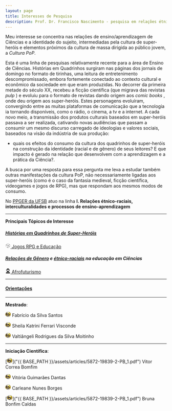 ```yaml
---
layout: page
title: Interesses de Pesquisa
description: Prof. Dr. Francisco Nascimento - pesquisa em relações étnico-raciais e afrofuturismo ensino de ciências e educação Histórias em Quadrinhos de Super-Heróis e Impacto Cultural no Ensino de Ciências no Ensino de Física Jogos de RPG e Educação e Ensino de Ciências e Ensino de Física
---
```


Meu interesse se concentra nas relações de ensino/aprendizagem de Ciências  e a identidade do sujeito, intermediadas pela cultura de super-heróis e elementos próximos da cultura de massa dirigida ao público jovem, a _Cultura PoP_.

Esta é uma linha de pesquisas relativamente recente para a área de Ensino de Ciências.  Histórias em Quadrinhos surgiram  nas páginas dos jornais de domingo no formato de tirinhas, uma leitura de entretenimento descompromissado, embora fortemente conectado ao contexto cultural e econômico da sociedade em que eram produzidas. No decorrer da primeira metade do século XX, recebeu a ficção científica (que migrava das revistas _pulp_ ) e evoluiu para o formato de revistas dando origem aos _comic books_ , onde deu origem aos super-heróis. Estes personagens evoluíram,  convergindo entre as muitas plataformas de comunicação que a tecnologia ia tornando disponíveis, como o rádio, o cinema, a tv e a internet. A cada novo meio, a transmissão dos produtos culturais baseados em super-heróis passava a ser realizada, cativando novas audiências que passam a consumir um mesmo discurso carregado de ideologias e valores sociais, baseados na visão da indústria de sua produção:  
- quais os efeitos do consumo da cultura dos quadrinhos de super-heróis na construção da identidade (racial e de gênero) de seus leitores? E que impacto é gerado na relação que desenvolvem com a aprendizagem e a prática da Ciência?.

A busca por uma resposta para essa pergunta me leva a estudar também outras manifestações da cultura PoP, não necessariamente ligadas aos super-heróis (como é o caso da fantasia medieval, ficção científica,  videogames e jogos de RPG), mas que respondam aos mesmos modos de consumo.


No [PPGER da UFSB](https://ufsb.edu.br/ppger/) atuo na linha **I. Relações étnico-raciais, interculturalidades e processos de ensino-aprendizagem**


---

**Principais Tópicos de Interesse**

##### [Histórias em Quadrinhos de Super-Heróis](/pages/hq.html)

![rpg](icons16/rpg-icon.png)[ Jogos RPG e Educação](/pages/rpg.html)

##### [Relações de Gênero](/pages/genero.html) e [étnico-raciais](/pages/etnicoraciais.html) na educação em Ciências

![afrofuturismo](icons16/afrofuturismo-icon.png)[ Afrofuturismo](/pages/afrofuturism.html)

---
#### [Orientações](https://itxesco.github.io/pages/alunos.html)

---

**Mestrado**:

 [![lattes](icons16/lattes-icon.png)]("http://lattes.cnpq.br/7551985613163404") Fabrício da Silva Santos  

 [![lattes](icons16/lattes-icon.png)](http://lattes.cnpq.br/8317287394228958) Sheila Katrini Ferrari Visconde

 [![lattes](icons16/lattes-icon.png)](http://lattes.cnpq.br/0265292324050570) Valtiângeli Rodrigues da Silva Moitinho

 ---

**Iniciação Científica**:

[![lattes](icons16/lattes-icon.png)]("{{ BASE_PATH }}/assets/articles/5872-19839-2-PB_1.pdf") Vitor Correa Bomfim

[![lattes](icons16/lattes-icon.png)](http://lattes.cnpq.br/0441717524768073) Vitória Guimarães Dantas  

[![lattes](icons16/lattes-icon.png)](http://lattes.cnpq.br/5977115182619808) Carleane Nunes Borges

[![lattes](icons16/lattes-icon.png)]("{{ BASE_PATH }}/assets/articles/5872-19839-2-PB_1.pdf") Bruna Bonfim Caldas   
